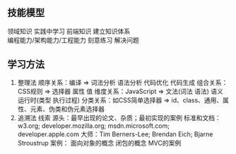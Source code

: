 # 

## 技能模型
领域知识                        实践中学习
前端知识                        建立知识体系   
编程能力/架构能力/工程能力        刻意练习
    解决问题

## 学习方法
1. 整理法
    顺序关系：编译 => 词法分析 语法分析 代码优化 代码生成
    组合关系：CSS规则 => 选择器 属性 值
    维度关系：JavaScript => 文法(词法 语法) 语义 运行时(类型 执行过程)
    分类关系：如CSS简单选择器 => id、class、通用、属性、元素、伪类和伪元素选择器
2. 追溯法
   线索
     源头：最早出现的论文、杂质；最初实现的案例
     标准和文档：w3.org; developer.mozilla.org; msdn.microsoft.com; developer.apple.com
     大师：Tim Berners-Lee; Brendan Eich; Bjarne Stroustrup
   案例：
    面向对象的概念
    闭包的概念
    MVC的案例


